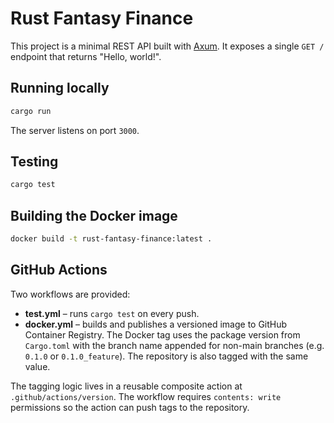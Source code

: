 # Rust Fantasy Finance

This project is a minimal REST API built with [Axum](https://github.com/tokio-rs/axum). It exposes a single `GET /` endpoint that returns "Hello, world!".

## Running locally

```bash
cargo run
```

The server listens on port `3000`.

## Testing

```bash
cargo test
```

## Building the Docker image

```bash
docker build -t rust-fantasy-finance:latest .
```

## GitHub Actions

Two workflows are provided:

- **test.yml** – runs `cargo test` on every push.
- **docker.yml** – builds and publishes a versioned image to GitHub Container Registry. The Docker tag uses the package version from `Cargo.toml` with the branch name appended for non-main branches (e.g. `0.1.0` or `0.1.0_feature`). The repository is also tagged with the same value.

The tagging logic lives in a reusable composite action at `.github/actions/version`.
The workflow requires `contents: write` permissions so the action can push tags to the repository.


